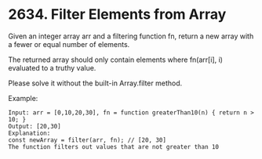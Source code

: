 # 2634. Filter Elements from Array

Given an integer array arr and a filtering function fn, return a new array with a fewer or equal number of elements.

The returned array should only contain elements where fn(arr[i], i) evaluated to a truthy value.

Please solve it without the built-in Array.filter method.

Example: 

```
Input: arr = [0,10,20,30], fn = function greaterThan10(n) { return n > 10; }
Output: [20,30]
Explanation:
const newArray = filter(arr, fn); // [20, 30]
The function filters out values that are not greater than 10
```